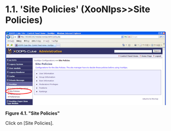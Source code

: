 # 1.1. 'Site Policies' \(XooNIps&gt;&gt;Site Policies\)

![&quot;Site Policies&quot;](../../.gitbook/assets/xoonips-policy1%20%281%29.png)

**Figure 4.1. "Site Policies"**

Click on \[Site Policies\].

